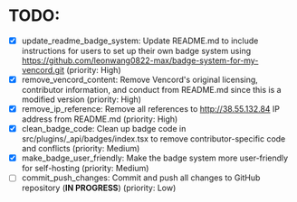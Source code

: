 # TODO:

- [x] update_readme_badge_system: Update README.md to include instructions for users to set up their own badge system using https://github.com/leonwang0822-max/badge-system-for-my-vencord.git (priority: High)
- [x] remove_vencord_content: Remove Vencord's original licensing, contributor information, and conduct from README.md since this is a modified version (priority: High)
- [x] remove_ip_reference: Remove all references to http://38.55.132.84 IP address from README.md (priority: High)
- [x] clean_badge_code: Clean up badge code in src/plugins/_api/badges/index.tsx to remove contributor-specific code and conflicts (priority: Medium)
- [x] make_badge_user_friendly: Make the badge system more user-friendly for self-hosting (priority: Medium)
- [ ] commit_push_changes: Commit and push all changes to GitHub repository (**IN PROGRESS**) (priority: Low)
